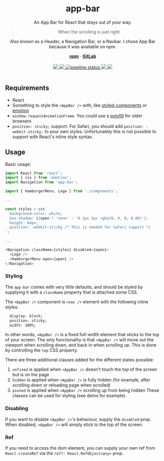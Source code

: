 <div align="center">
  <h1 align="center">app-bar</h1>
  <p>An App Bar for React that stays out of your way.</p>
  <blockquote>When the scrolling is just right</blockquote>
  <p>Also known as a Header, a Navigation Bar, or a Navbar. I chose App Bar because it was available on npm.</p>
  <a href="https://www.npmjs.com/package/app-bar"><strong>npm</strong></a> ·
  <a href="https://gitlab.com/iiroj/app-bar"><strong>GitLab</strong></a>
  <br/>
  <br/>
  <a href="https://www.npmjs.com/package/app-bar">
    <img src="https://img.shields.io/npm/v/app-bar.svg">
  </a>
  <a href="https://gitlab.com/iiroj/app-bar">
    <img src="https://img.shields.io/github/languages/code-size/iiroj/app-bar.svg">
  </a>
  <a href="https://gitlab.com/iiroj/app-bar/commits/master">
    <img alt="pipeline status" src="https://gitlab.com/iiroj/app-bar/badges/master/pipeline.svg" />
  </a>
  <a href="https://gitlab.com/iiroj/app-bar/blob/master/package.json">
    <img src="https://img.shields.io/david/iiroj/app-bar.svg">
  </a>
  <a href="https://gitlab.com/iiroj/app-bar/blob/master/package.json">
    <img src="https://img.shields.io/david/dev/iiroj/app-bar.svg">
  </a>
  <br/>
  <br/>
</div>

## Requirements

- React
- Something to style the `<AppBar />` with, like [styled-components](https://github.com/styled-components/styled-components) or [emotion](https://github.com/emotion-js/emotion)
- `window.requestAnimationFrame`. You could use a [polyfill](https://github.com/chrisdickinson/raf) for older browsers
- `position: sticky;` support. For Safari, you should add `position: -webkit-sticky;` to your own styles. Unfortunately this is not possible to support with React's inline style syntax.

## Usage

Basic usage:

```javascript
import React from 'react';
import { css } from 'emotion';
import Navigation from 'app-bar';

import { HamburgerMenu, Logo } from './components';

...

const styles = css`
  background-color: white;
  box-shadow: ${open ? 'none' : '0 1px 2px rgba(0, 0, 0, 0.08)'};
  height: 64px;
  position: -webkit-sticky /* This is needed for Safari support */
`;

...

<Navigation className={styles} disabled={open}>
  <Logo />
  <HamburgerMenu open={open} />
</Navigation>
```

### Styling

The `app-bar` comes with very little defaults, and should be styled by supplying it with a `className` property that is attached some CSS.

The `<AppBar />` component is `<nav />` element with the following inline styles:

```css
  display: block;
  position: sticky;
  width: 100%;
```

In other words, `<AppBar />` is a fixed full-width element that sticks to the top of your screen. The only functionality is that `<AppBar />` will move out the viewport when scrolling down, and back in when scrolling up. This is done by controlling the `top` CSS property.

There are three additional classes added for the different states possible:
1. `unfixed` is applied when `<AppBar />` doesn't touch the top of the screen but is on the page
2. `hidden` is applied when `<AppBar />` is fully hidden (for example, after scrolling down or reloading page when scrolled)
3. `pinned` is applied when `<AppBar />` scrolling up from being hidden
These classes can be used for styling (see demo for example).

### Disabling

If you want to disable `<AppBar />`'s behaviour, supply the `disabled` prop. When disabled, `<AppBar />` will simply stick to the top of the screen.

### Ref

If you need to access the dom element, you can supply your own ref from `React.createRef` via the `ref?: React.RefObject<any>` prop.
